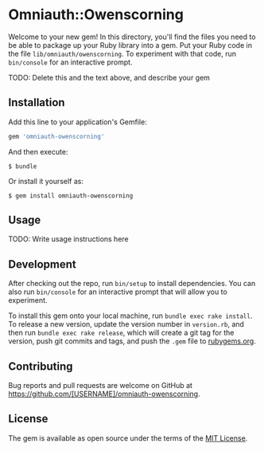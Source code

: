 # Omniauth::Owenscorning

Welcome to your new gem! In this directory, you'll find the files you need to be able to package up your Ruby library into a gem. Put your Ruby code in the file `lib/omniauth/owenscorning`. To experiment with that code, run `bin/console` for an interactive prompt.

TODO: Delete this and the text above, and describe your gem

## Installation

Add this line to your application's Gemfile:

```ruby
gem 'omniauth-owenscorning'
```

And then execute:

    $ bundle

Or install it yourself as:

    $ gem install omniauth-owenscorning

## Usage

TODO: Write usage instructions here

## Development

After checking out the repo, run `bin/setup` to install dependencies. You can also run `bin/console` for an interactive prompt that will allow you to experiment.

To install this gem onto your local machine, run `bundle exec rake install`. To release a new version, update the version number in `version.rb`, and then run `bundle exec rake release`, which will create a git tag for the version, push git commits and tags, and push the `.gem` file to [rubygems.org](https://rubygems.org).

## Contributing

Bug reports and pull requests are welcome on GitHub at https://github.com/[USERNAME]/omniauth-owenscorning.


## License

The gem is available as open source under the terms of the [MIT License](http://opensource.org/licenses/MIT).

